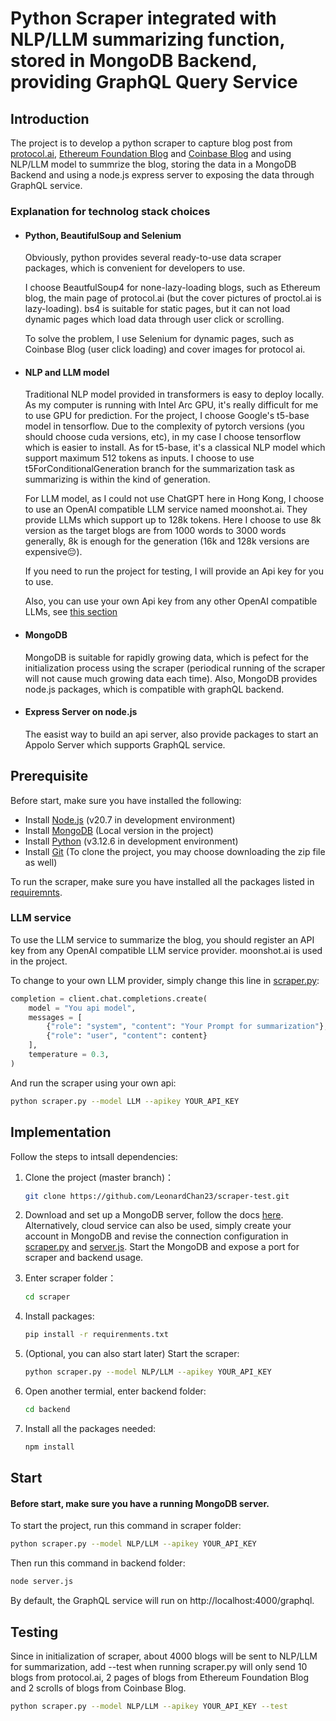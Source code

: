 # Python Scraper integrated with NLP/LLM summarizing function, stored in MongoDB Backend, providing GraphQL Query Service

## Introduction

The project is to develop a python scraper to capture blog post from [protocol.ai](https://protocl.ai), [Ethereum Foundation Blog](https://blog.ethereum.org/en) and [Coinbase Blog](https://www.coinbase.com/blog/landing) and using NLP/LLM model to summrize the blog, storing the data in a MongoDB Backend and using a node.js express server to exposing the data through GraphQL service.

### Explanation for technolog stack choices
- #### Python, BeautifulSoup and Selenium
    Obviously, python provides several ready-to-use data scraper packages, which is convenient for developers to use.

    I choose BeautfulSoup4 for none-lazy-loading blogs, such as Ethereum blog, the main page of protocol.ai (but the cover pictures of proctol.ai is lazy-loading). bs4 is suitable for static pages, but it can not load dynamic pages which load data through user click or scrolling. 

    To solve the problem, I use Selenium for dynamic pages, such as Coinbase Blog (user click loading) and cover images for protocol ai.

- #### NLP and LLM model
    Traditional NLP model provided in transformers is easy to deploy locally. As my computer is running with Intel Arc GPU, it's really difficult for me to use GPU for prediction. For the project, I choose Google's t5-base model in tensorflow. Due to the complexity of pytorch versions (you should choose cuda versions, etc), in my case I choose tensorflow which is easier to install. As for t5-base, it's a classical NLP model which support maximum 512 tokens as inputs. I choose to use t5ForConditionalGeneration branch for the summarization task as summarizing is within the kind of generation. 

    For LLM model, as I could not use ChatGPT here in Hong Kong, I choose to use an OpenAI compatible LLM service named moonshot.ai. They provide LLMs which support up to 128k tokens. Here I choose to use 8k version as the target blogs are from 1000 words to 3000 words generally, 8k is enough for the generation (16k and 128k versions are expensive😔).

    If you need to run the project for testing, I will provide an Api key for you to use.

    Also, you can use your own Api key from any other OpenAI compatible LLMs, see [this section](#1)
- #### MongoDB
    MongoDB is suitable for rapidly growing data, which is pefect for the initialization process using the scraper (periodical running of the scraper will not cause much growing data each time). Also, MongoDB provides node.js packages, which is compatible with graphQL backend.

- #### Express Server on node.js
    The easist way to build an api server, also provide packages to start an Appolo Server which supports GraphQL service.

## Prerequisite

Before start, make sure you have installed the following:

- Install [Node.js](https://nodejs.org/) (v20.7 in development environment)
- Install [MongoDB](https://www.mongodb.com/) (Local version in the project)
- Install [Python](https://python.org/) (v3.12.6 in development environment)
- Install [Git](https://git-scm.com/) (To clone the project, you may choose downloading the zip file as well)

To run the scraper, make sure you have installed all the packages listed in [requiremnts](./scraper/requirements.txt).

<h3 id="1">LLM service</h3>
To use the LLM service to summarize the blog, you should register an API key from any OpenAI compatible LLM service provider. moonshot.ai is used in the project. 

To change to your own LLM provider, simply change this line in [scraper.py](./scraper/scraper.py):
```python
completion = client.chat.completions.create(    
    model = "You api model",
    messages = [
        {"role": "system", "content": "Your Prompt for summarization"},            
        {"role": "user", "content": content}
    ],        
    temperature = 0.3,
)
```
And run the scraper using your own api:
```bash
python scraper.py --model LLM --apikey YOUR_API_KEY
```


## Implementation

Follow the steps to intsall dependencies:

1. Clone the project (master branch)：
   ```bash
   git clone https://github.com/LeonardChan23/scraper-test.git
2. Download and set up a MongoDB server, follow the docs [here](https://www.mongodb.com/products/self-managed/community-edition). Alternatively, cloud service can also be used, simply create your account in MongoDB and revise the connection configuration in [scraper.py](./scraper/scraper.py) and [server.js](./backend/server.js).
   Start the MongoDB and expose a port for scraper and backend usage.

3. Enter scraper folder：
   ```bash
   cd scraper
4. Install packages:
   ```bash
   pip install -r requirenments.txt
   ```
5. (Optional, you can also start later) Start the scraper:
   ```bash
   python scraper.py --model NLP/LLM --apikey YOUR_API_KEY
6. Open another termial, enter backend folder:
   ```bash
   cd backend
7. Install all the packages needed:
   ```bash
   npm install
   ```
## Start
#### Before start, make sure you have a running MongoDB server.
To start the project, run this command in scraper folder:
```bash
python scraper.py --model NLP/LLM --apikey YOUR_API_KEY
```
Then run this command in backend folder:
```bash
node server.js
```

By default, the GraphQL service will run on http://localhost:4000/graphql.

## Testing
Since in initialization of scraper, about 4000 blogs will be sent to NLP/LLM for summarization, add --test when running scraper.py will only send 10 blogs from protocol.ai, 2 pages of blogs from Ethereum Foundation Blog and 2 scrolls of blogs from Coinbase Blog.

```bash
python scraper.py --model NLP/LLM --apikey YOUR_API_KEY --test
```
